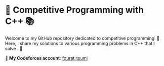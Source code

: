 # 🚀 Competitive Programming with C++ 📚

Welcome to my GitHub repository dedicated to competitive programming! 🎯 Here, I share my solutions to various programming problems in C++ that I solve . 🎉


🔗 **My Codeforces account**: [fourat_toumi](https://codeforces.com/profile/fourat_toumi)
